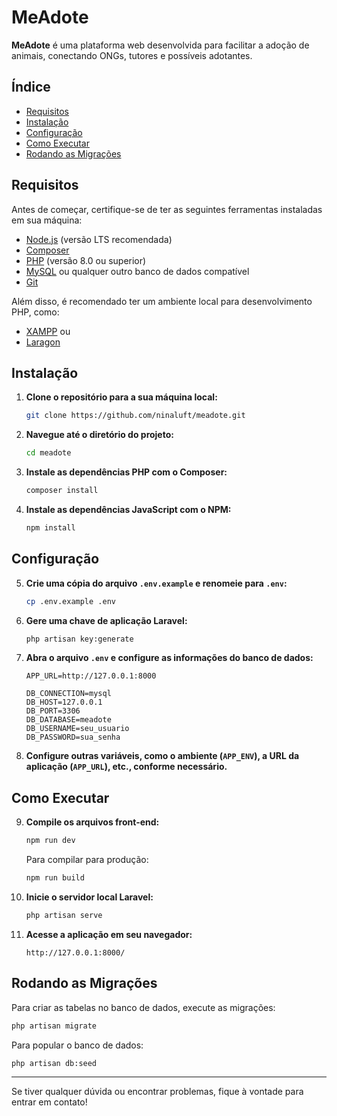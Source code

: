 
# MeAdote

**MeAdote** é uma plataforma web desenvolvida para facilitar a adoção de animais, conectando ONGs, tutores e possíveis adotantes.

## Índice

- [Requisitos](#requisitos)
- [Instalação](#instalação)
- [Configuração](#configuração)
- [Como Executar](#como-executar)
- [Rodando as Migrações](#rodando-as-migrações)

## Requisitos

Antes de começar, certifique-se de ter as seguintes ferramentas instaladas em sua máquina:

- [Node.js](https://nodejs.org/) (versão LTS recomendada)
- [Composer](https://getcomposer.org/)
- [PHP](https://www.php.net/downloads.php) (versão 8.0 ou superior)
- [MySQL](https://www.mysql.com/downloads/) ou qualquer outro banco de dados compatível
- [Git](https://git-scm.com/)

Além disso, é recomendado ter um ambiente local para desenvolvimento PHP, como:

- [XAMPP](https://www.apachefriends.org/index.html) ou
- [Laragon](https://laragon.org/)

## Instalação

1. **Clone o repositório para a sua máquina local:**

   ```bash
   git clone https://github.com/ninaluft/meadote.git
   ```

2. **Navegue até o diretório do projeto:**

   ```bash
   cd meadote
   ```

3. **Instale as dependências PHP com o Composer:**

   ```bash
   composer install
   ```

4. **Instale as dependências JavaScript com o NPM:**

   ```bash
   npm install
   ```

## Configuração

5. **Crie uma cópia do arquivo `.env.example` e renomeie para `.env`:**

   ```bash
   cp .env.example .env
   ```

6. **Gere uma chave de aplicação Laravel:**

   ```bash
   php artisan key:generate
   ```

7. **Abra o arquivo `.env` e configure as informações do banco de dados:**

   ```env
   APP_URL=http://127.0.0.1:8000
   
   DB_CONNECTION=mysql
   DB_HOST=127.0.0.1
   DB_PORT=3306
   DB_DATABASE=meadote
   DB_USERNAME=seu_usuario
   DB_PASSWORD=sua_senha
   ```

8. **Configure outras variáveis, como o ambiente (`APP_ENV`), a URL da aplicação (`APP_URL`), etc., conforme necessário.**

## Como Executar

9. **Compile os arquivos front-end:**

   ```bash
   npm run dev
   ```

   Para compilar para produção:

   ```bash
   npm run build
   ```

10. **Inicie o servidor local Laravel:**

    ```bash
    php artisan serve
    ```

11. **Acesse a aplicação em seu navegador:**

    ```
    http://127.0.0.1:8000/
    ```

## Rodando as Migrações

Para criar as tabelas no banco de dados, execute as migrações:

```bash
php artisan migrate
```

Para popular o banco de dados:

```bash
php artisan db:seed 
```

---

Se tiver qualquer dúvida ou encontrar problemas, fique à vontade para entrar em contato!
